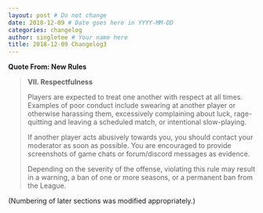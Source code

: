 ```yaml
---
layout: post # Do not change
date: 2018-12-09 # Date goes here in YYYY-MM-DD
categories: changelog
author: singletee # Your name here
title: 2018-12-09 Changelog3
---
```


**Quote From: New Rules**
> **VII. Respectfulness**
>
> Players are expected to treat one another with respect at all times. Examples of poor conduct include swearing at another player or otherwise harassing them, excessively complaining about luck, rage-quitting and leaving a scheduled match, or intentional slow-playing.
>
> If another player acts abusively towards you, you should contact your moderator as soon as possible. You are encouraged to provide screenshots of game chats or forum/discord messages as evidence.
>
> Depending on the severity of the offense, violating this rule may result in a warning, a ban of one or more seasons, or a permanent ban from the League.

(Numbering of later sections was modified appropriately.)
